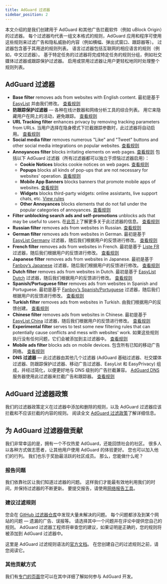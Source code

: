 ```yaml
---
title: AdGuard 过滤器
sidebar_position: 2
---
```


本文介绍的是我们创建用于 AdGuard 和其他广告拦截软件（例如 uBlock Origin）的过滤器。 每个过滤器均代表一组文本格式的规则，AdGuard 应用和程序可使用这些规则来过滤广告和隐私威胁的内容（例如横幅、弹出式窗口、跟踪器等）。 过滤器包含基于其用途的规则列表。 语言过滤器包括互联网的相应语言的规则（例如，中文过滤器）。 基于特定任务的过滤器将完成特定任务的规则分组，例如社交媒体过滤器或跟踪保护过滤器。 启用或禁用过滤器让用户更轻松地同时处理整个规则列表。

## AdGuard 过滤器

* **Base filter** removes ads from websites with English content. 最初是基于 [EasyList](https://easylist.to/) 并由我们修改。 [查看规则](https://raw.githubusercontent.com/AdguardTeam/FiltersRegistry/master/filters/filter_2_Base/filter.txt)
* **防跟踪保护过滤器** — 各种在线计数器和网络分析工具的综合列表。 用它来隐藏用户在网上的活动，避免跟踪。 [查看规则](https://raw.githubusercontent.com/AdguardTeam/FiltersRegistry/master/filters/filter_3_Spyware/filter.txt)
* **URL Tracking filter** enhances privacy by removing tracking parameters from URLs. 当用户选择在隐身模式下拦截跟踪参数时，此过滤器将自动启用。 [查看规则](https://raw.githubusercontent.com/AdguardTeam/FiltersRegistry/master/filters/filter_17_TrackParam/filter.txt)
* **Social media filter** removes numerous "Like" and "Tweet" buttons and other social media integrations on popular websites. [查看规则](https://raw.githubusercontent.com/AdguardTeam/FiltersRegistry/master/filters/filter_4_Social/filter.txt)
* **Annoyances filter** blocks irritating elements on web pages. [查看规则](https://raw.githubusercontent.com/AdguardTeam/FiltersRegistry/master/filters/filter_14_Annoyances/filter.txt) 包括以下 AdGuard 过滤器（所有过滤器都可以独立于烦恼过滤器启用）：
    * **Cookie Notices** blocks cookie notices on web pages. [查看规则](https://raw.githubusercontent.com/AdguardTeam/FiltersRegistry/master/filters/filter_18_Annoyances_Cookies/filter.txt)
    * **Popups** blocks all kinds of pop-ups that are not necessary for websites' operation. [查看规则](https://raw.githubusercontent.com/AdguardTeam/FiltersRegistry/master/filters/filter_19_Annoyances_Popups/filter.txt)
    * **Mobile App Banners** blocks banners that promote mobile apps of websites. [查看规则](https://raw.githubusercontent.com/AdguardTeam/FiltersRegistry/master/filters/filter_20_Annoyances_MobileApp/filter.txt)
    * **Widgets** blocks third-party widgets: online assistants, live support chats, etc. [View rules](https://raw.githubusercontent.com/AdguardTeam/FiltersRegistry/master/filters/filter_22_Annoyances_Widgets/filter.txt)
    * **Other Annoyances** blocks elements that do not fall under the popular categories of annoyances. [查看规则](https://raw.githubusercontent.com/AdguardTeam/FiltersRegistry/master/filters/filter_21_Annoyances_Other/filter.txt)
* **Filter unblocking search ads and self-promotions** unblocks ads that may be useful to users. 在[此页](../search-ads)上了解更多关于此过滤器的信息。 [查看规则](https://raw.githubusercontent.com/AdguardTeam/FiltersRegistry/master/filters/filter_10_Useful/filter.txt)
* **Russian filter** removes ads from websites in Russian. [查看规则](https://raw.githubusercontent.com/AdguardTeam/FiltersRegistry/master/filters/filter_1_Russian/filter.txt)
* **German filter** removes ads from websites in German. 最初是基于 [EasyList Germany](https://easylist.to/) 过滤器，随后我们根据用户的反馈进行修改。 [查看规则](https://raw.githubusercontent.com/AdguardTeam/FiltersRegistry/master/filters/filter_6_German/filter.txt)
* **French filter** removes ads from websites in French. 最初是基于 [Liste FR](https://forums.lanik.us/viewforum.php?f=91) 过滤器，随后我们根据用户的反馈进行修改。 [查看规则](https://raw.githubusercontent.com/AdguardTeam/FiltersRegistry/master/filters/filter_16_French/filter.txt)
* **Japanese filter** removes ads from websites in Japanese. 最初是基于 [Fanboy’s Japanese](https://www.fanboy.co.nz/fanboy-japanese.txt) 过滤器，随后我们根据用户的反馈进行修改。 [查看规则](https://raw.githubusercontent.com/AdguardTeam/FiltersRegistry/master/filters/filter_7_Japanese/filter.txt)
* **Dutch filter** removes ads from websites in Dutch. 最初是基于 [EasyList Dutch](https://easylist.to/) 过滤器，随后我们根据用户的反馈进行修改。 [查看规则](https://raw.githubusercontent.com/AdguardTeam/FiltersRegistry/master/filters/filter_8_Dutch/filter.txt)
* **Spanish/Portuguese filter** removes ads from websites in Spanish and Portuguese. 最初是基于 [Fanboy’s Spanish/Portuguese](https://www.fanboy.co.nz/fanboy-espanol.txt) 过滤器，随后我们根据用户的反馈进行修改。 [查看规则](https://raw.githubusercontent.com/AdguardTeam/FiltersRegistry/master/filters/filter_9_Spanish/filter.txt)
* **Turkish filter** removes ads from websites in Turkish. 由我们根据用户的反馈创建。 [查看规则](https://raw.githubusercontent.com/AdguardTeam/FiltersRegistry/master/filters/filter_13_Turkish/filter.txt)
* **Chinese filter** removes ads from websites in Chinese. 最初是基于 [EasyList China](http://abpchina.org/forum/forum.php) 过滤器，随后我们根据用户的反馈进行修改。 [查看规则](https://raw.githubusercontent.com/AdguardTeam/FiltersRegistry/master/filters/filter_224_Chinese/filter.txt)
* **Experimental filter** serves to test some new filtering rules that can potentially cause conflicts and mess with websites' work. 如果这些规则执行没有任何问题，它们会被添加到主过滤器中。 [查看规则](https://raw.githubusercontent.com/AdguardTeam/FiltersRegistry/master/filters/filter_5_Experimental/filter.txt)
* **Mobile ads filter** blocks ads on mobile devices. 包含所有已知的移动广告网络。 [查看规则](https://raw.githubusercontent.com/AdguardTeam/FiltersRegistry/master/filters/filter_11_Mobile/filter.txt)
* **DNS 过滤器** — 此过滤器由其他几个过滤器 (AdGuard 基础过滤器、社交媒体过滤器、防跟踪保护过滤器、移动广告过滤器、EasyList 和 EasyPrivacy) 组成，并经过简化，以便更好地与 DNS 级别的广告拦截兼容。 [AdGuard DNS](https://adguard-dns.io/kb) 服务器使用此过滤器来拦截广告和跟踪器。 [查看规则](https://raw.githubusercontent.com/AdguardTeam/FiltersRegistry/master/filters/filter_15_DnsFilter/filter.txt)

## AdGuard 过滤器政策

我们的过滤器政策定义在过滤器中添加和删除的规则，以及 AdGuard 过滤器应该拦截和不应该拦截的内容的规则。 阅读全文 [AdGuard 过滤政策](../filter-policy)了解详细信息。

## 为 AdGuard 过滤器做贡献

我们非常幸运的是，拥有一个不仅热爱 AdGuard，还能回馈社会的社区。 很多人以各种方式做志愿者，让其他用户使用 AdGuard 的体验更好。 您也可以加入他们的行列。 我们也乐于奖励最活跃的社区成员。 那么，您能做什么呢？

### 报告问题

我们依靠社区让我们知道过滤器的问题。 这样我们才能最有效地利用我们的时间，并保持过滤器的不断更新。 要提交报告，请使用[网络报告工具](https://agrd.io/report)。

### 建议过滤规则

您会在 [GitHub 过滤器仓库](https://github.com/AdguardTeam/AdguardFilters/issues)中发现大量未解决的问题。 每个问题都涉及到某个网站的问题 — 遗漏的广告、误报等。 请选择其中一个问题并在评论中提供您自己的规则。 AdGuard 过滤器工程师将审查您的建议，如果证明是正确的，您的规则将被添加到 AdGuard 过滤器中。

这里是 AdGuard 过滤规则语法的[官方文档](/general/ad-filtering/create-own-filters)。 在您创建自己的过滤规则之前，请您阅读它。

### 其他贡献方式

我们有[专门的页面](https://adguard.com/contribute.html)您可以在其中详细了解如何参与 AdGuard 开发。



